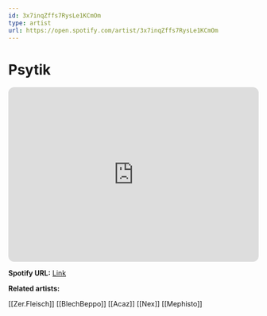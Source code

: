```yaml
---
id: 3x7inqZffs7RysLe1KCmOm
type: artist
url: https://open.spotify.com/artist/3x7inqZffs7RysLe1KCmOm
---
```

# Psytik

<iframe style="border-radius:12px" src="https://open.spotify.com/embed/artist/3x7inqZffs7RysLe1KCmOm" width="100%" height="352" frameBorder="0" allowfullscreen="" allow="autoplay; clipboard-write; encrypted-media; fullscreen; picture-in-picture" loading="lazy"></iframe>

**Spotify URL:** [Link](https://open.spotify.com/artist/3x7inqZffs7RysLe1KCmOm)

**Related artists:**

[[Zer.Fleisch]]
[[BlechBeppo]]
[[Acaz]]
[[Nex]]
[[Mephisto]]
